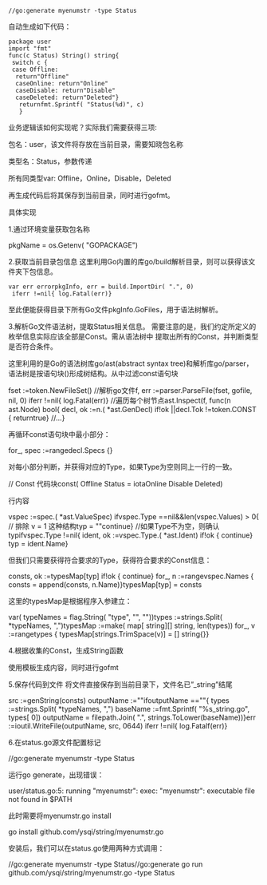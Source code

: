 ```
//go:generate myenumstr -type Status
```

自动生成如下代码：

```
package user 
import "fmt" 
func(c Status) String() string{
 switch c { 
 case Offline:
  return"Offline"
  caseOnline: return"Online"
  caseDisable: return"Disable"
  caseDeleted: return"Deleted"}
   returnfmt.Sprintf( "Status(%d)", c)
   }
```

业务逻辑该如何实现呢？实际我们需要获得三项:

包名：user，该文件将存放在当前目录，需要知晓包名称

类型名：Status，参数传递

所有同类型var: Offline，Online，Disable，Deleted

再生成代码后将其保存到当前目录，同时进行gofmt。

具体实现

1.通过环境变量获取包名称

pkgName = os.Getenv\( "GOPACKAGE"\)

2.获取当前目录包信息 这里利用Go内置的库go/build解析目录，则可以获得该文件夹下包信息。

```
var err errorpkgInfo, err = build.ImportDir( ".", 0)
 iferr !=nil{ log.Fatal(err)}
```

至此便能获得目录下所有Go文件pkgInfo.GoFiles，用于语法树解析。

3.解析Go文件语法树，提取Status相关信息。 需要注意的是，我们约定所定义的枚举信息实际应该全部是Const。需从语法树中 提取出所有的Const，并判断类型是否符合条件。

这里利用的是Go的语法树库go/ast\(abstract syntax tree\)和解析库go/parser，语法树是按语句块\(\)形成树结构。从中过滤const语句块

fset :=token.NewFileSet\(\) //解析go文件f, err :=parser.ParseFile\(fset, gofile, nil, 0\) iferr !=nil{ log.Fatal\(err\)} //遍历每个树节点ast.Inspect\(f, func\(n ast.Node\) bool{ decl, ok :=n.\( \*ast.GenDecl\) if!ok \|\|decl.Tok !=token.CONST { returntrue} //...}

再循环const语句块中最小部分：

for\_, spec :=rangedecl.Specs {}

对每小部分判断，并获得对应的Type，如果Type为空则同上一行的一致。

// Const 代码块const\( Offline Status = iotaOnline Disable Deleted\)

行内容

vspec :=spec.\( \*ast.ValueSpec\) ifvspec.Type ==nil&&len\(vspec.Values\) &gt; 0{ // 排除 v = 1 这种结构typ = ""continue} //如果Type不为空，则确认typifvspec.Type !=nil{ ident, ok :=vspec.Type.\( \*ast.Ident\) if!ok { continue} typ = ident.Name}

但我们只需要获得符合要求的Type，获得符合要求的Const信息：

consts, ok :=typesMap\[typ\] if!ok { continue} for\_, n :=rangevspec.Names { consts = append\(consts, n.Name\)}typesMap\[typ\] = consts

这里的typesMap是根据程序入参建立：

var\( typeNames = flag.String\( "type", "", ""\)\)types :=strings.Split\( \*typeNames, ","\)typesMap :=make\( map\[ string\]\[\] string, len\(types\)\) for\_, v :=rangetypes { typesMap\[strings.TrimSpace\(v\)\] = \[\] string{}}

4.根据收集的Const，生成String函数

使用模板生成内容，同时进行gofmt

5.保存代码到文件 将文件直接保存到当前目录下，文件名已”\_string”结尾

src :=genString\(consts\) outputName :=""ifoutputName ==""{ types :=strings.Split\( \*typeNames, ","\) baseName :=fmt.Sprintf\( "%s\_string.go", types\[ 0\]\) outputName = filepath.Join\( ".", strings.ToLower\(baseName\)\)}err :=ioutil.WriteFile\(outputName, src, 0644\) iferr !=nil{ log.Fatalf\(err\)}

6.在status.go源文件配置标记

//go:generate myenumstr -type Status

运行go generate，出现错误：

user/status.go:5: running "myenumstr": exec: "myenumstr": executable file not found in $PATH

此时需要将myenumstr.go install

go install github.com/ysqi/string/myenumstr.go

安装后，我们可以在status.go使用两种方式调用：

//go:generate myenumstr -type Status//go:generate go run github.com/ysqi/string/myenumstr.go -type Status

